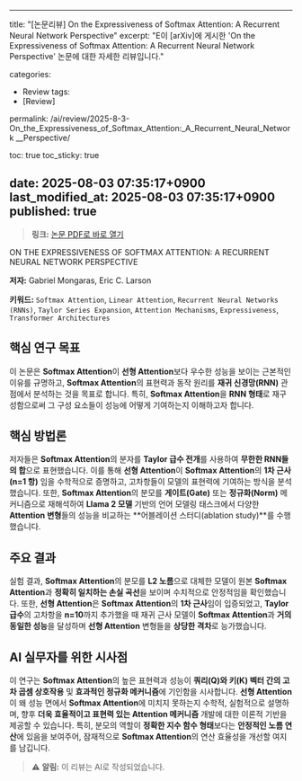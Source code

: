 
---
title: "[논문리뷰] On the Expressiveness of Softmax Attention: A Recurrent Neural Network
  Perspective"
excerpt: "E이 [arXiv]에 게시한 'On the Expressiveness of Softmax Attention: A Recurrent Neural Network
  Perspective' 논문에 대한 자세한 리뷰입니다."

categories:
  - Review
tags:
  - [Review]

permalink: /ai/review/2025-8-3-On_the_Expressiveness_of_Softmax_Attention:_A_Recurrent_Neural_Network
__Perspective/

toc: true
toc_sticky: true

date: 2025-08-03 07:35:17+0900
last_modified_at: 2025-08-03 07:35:17+0900
published: true
---
> **링크:** [논문 PDF로 바로 열기](https://arxiv.org/abs/2507.23632)

ON THE EXPRESSIVENESS OF SOFTMAX ATTENTION: A RECURRENT NEURAL NETWORK PERSPECTIVE

**저자:** Gabriel Mongaras, Eric C. Larson

**키워드:** `Softmax Attention`, `Linear Attention`, `Recurrent Neural Networks (RNNs)`, `Taylor Series Expansion`, `Attention Mechanisms`, `Expressiveness`, `Transformer Architectures`

## 핵심 연구 목표
이 논문은 **Softmax Attention**이 **선형 Attention**보다 우수한 성능을 보이는 근본적인 이유를 규명하고, **Softmax Attention**의 표현력과 동작 원리를 **재귀 신경망(RNN)** 관점에서 분석하는 것을 목표로 합니다. 특히, **Softmax Attention**을 **RNN 형태**로 재구성함으로써 그 구성 요소들이 성능에 어떻게 기여하는지 이해하고자 합니다.

## 핵심 방법론
저자들은 **Softmax Attention**의 분자를 **Taylor 급수 전개**를 사용하여 **무한한 RNN들의 합**으로 표현했습니다. 이를 통해 **선형 Attention**이 **Softmax Attention**의 **1차 근사(n=1 항)** 임을 수학적으로 증명하고, 고차항들이 모델의 표현력에 기여하는 방식을 분석했습니다. 또한, **Softmax Attention**의 분모를 **게이트(Gate)** 또는 **정규화(Norm)** 메커니즘으로 재해석하여 **Llama 2 모델** 기반의 언어 모델링 태스크에서 다양한 **Attention 변형**들의 성능을 비교하는 **어블레이션 스터디(ablation study)**를 수행했습니다.

## 주요 결과
실험 결과, **Softmax Attention**의 분모를 **L2 노름**으로 대체한 모델이 원본 **Softmax Attention**과 **정확히 일치하는 손실 곡선**을 보이며 수치적으로 안정적임을 확인했습니다. 또한, **선형 Attention**은 **Softmax Attention**의 **1차 근사**임이 입증되었고, **Taylor 급수**의 고차항을 **n=10**까지 추가했을 때 재귀 근사 모델이 **Softmax Attention**과 **거의 동일한 성능**을 달성하며 **선형 Attention** 변형들을 **상당한 격차**로 능가했습니다.

## AI 실무자를 위한 시사점
이 연구는 **Softmax Attention**의 높은 표현력과 성능이 **쿼리(Q)와 키(K) 벡터 간의 고차 곱셈 상호작용** 및 **효과적인 정규화 메커니즘**에 기인함을 시사합니다. **선형 Attention**이 왜 성능 면에서 **Softmax Attention**에 미치지 못하는지 수학적, 실험적으로 설명하며, 향후 **더욱 효율적이고 표현력 있는 Attention 메커니즘** 개발에 대한 이론적 기반을 제공할 수 있습니다. 특히, 분모의 역할이 **정확한 지수 함수 형태**보다는 **안정적인 노름 연산**에 있음을 보여주어, 잠재적으로 **Softmax Attention**의 연산 효율성을 개선할 여지를 남깁니다.

> ⚠️ **알림:** 이 리뷰는 AI로 작성되었습니다.
